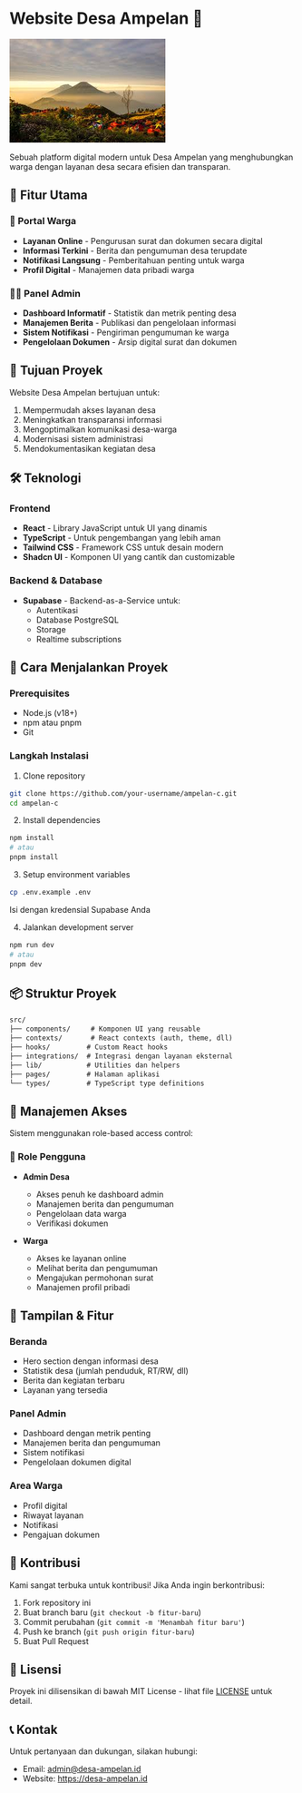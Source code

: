 # Website Desa Ampelan 🌿

![Banner Desa Ampelan](assets/fotange.jpeg)

Sebuah platform digital modern untuk Desa Ampelan yang menghubungkan warga dengan layanan desa secara efisien dan transparan.

## 🌟 Fitur Utama

### 📱 Portal Warga
- **Layanan Online** - Pengurusan surat dan dokumen secara digital
- **Informasi Terkini** - Berita dan pengumuman desa terupdate
- **Notifikasi Langsung** - Pemberitahuan penting untuk warga
- **Profil Digital** - Manajemen data pribadi warga

### 👨‍💼 Panel Admin
- **Dashboard Informatif** - Statistik dan metrik penting desa
- **Manajemen Berita** - Publikasi dan pengelolaan informasi
- **Sistem Notifikasi** - Pengiriman pengumuman ke warga
- **Pengelolaan Dokumen** - Arsip digital surat dan dokumen

## 🎯 Tujuan Proyek

Website Desa Ampelan bertujuan untuk:
1. Mempermudah akses layanan desa
2. Meningkatkan transparansi informasi
3. Mengoptimalkan komunikasi desa-warga
4. Modernisasi sistem administrasi
5. Mendokumentasikan kegiatan desa

## 🛠️ Teknologi

### Frontend
- **React** - Library JavaScript untuk UI yang dinamis
- **TypeScript** - Untuk pengembangan yang lebih aman
- **Tailwind CSS** - Framework CSS untuk desain modern
- **Shadcn UI** - Komponen UI yang cantik dan customizable

### Backend & Database
- **Supabase** - Backend-as-a-Service untuk:
  - Autentikasi
  - Database PostgreSQL
  - Storage
  - Realtime subscriptions

## 🚀 Cara Menjalankan Proyek

### Prerequisites
- Node.js (v18+)
- npm atau pnpm
- Git

### Langkah Instalasi

1. Clone repository
```bash
git clone https://github.com/your-username/ampelan-c.git
cd ampelan-c
```

2. Install dependencies
```bash
npm install
# atau
pnpm install
```

3. Setup environment variables
```bash
cp .env.example .env
```
Isi dengan kredensial Supabase Anda

4. Jalankan development server
```bash
npm run dev
# atau
pnpm dev
```

## 📦 Struktur Proyek

```
src/
├── components/     # Komponen UI yang reusable
├── contexts/       # React contexts (auth, theme, dll)
├── hooks/         # Custom React hooks
├── integrations/  # Integrasi dengan layanan eksternal
├── lib/           # Utilities dan helpers
├── pages/         # Halaman aplikasi
└── types/         # TypeScript type definitions
```

## 🔐 Manajemen Akses

Sistem menggunakan role-based access control:

### 👥 Role Pengguna
- **Admin Desa**
  - Akses penuh ke dashboard admin
  - Manajemen berita dan pengumuman
  - Pengelolaan data warga
  - Verifikasi dokumen

- **Warga**
  - Akses ke layanan online
  - Melihat berita dan pengumuman
  - Mengajukan permohonan surat
  - Manajemen profil pribadi

## 📱 Tampilan & Fitur

### Beranda
- Hero section dengan informasi desa
- Statistik desa (jumlah penduduk, RT/RW, dll)
- Berita dan kegiatan terbaru
- Layanan yang tersedia

### Panel Admin
- Dashboard dengan metrik penting
- Manajemen berita dan pengumuman
- Sistem notifikasi
- Pengelolaan dokumen digital

### Area Warga
- Profil digital
- Riwayat layanan
- Notifikasi
- Pengajuan dokumen

## 🤝 Kontribusi

Kami sangat terbuka untuk kontribusi! Jika Anda ingin berkontribusi:

1. Fork repository ini
2. Buat branch baru (`git checkout -b fitur-baru`)
3. Commit perubahan (`git commit -m 'Menambah fitur baru'`)
4. Push ke branch (`git push origin fitur-baru`)
5. Buat Pull Request

## 📄 Lisensi

Proyek ini dilisensikan di bawah MIT License - lihat file [LICENSE](LICENSE) untuk detail.

## 📞 Kontak

Untuk pertanyaan dan dukungan, silakan hubungi:
- Email: admin@desa-ampelan.id
- Website: https://desa-ampelan.id
